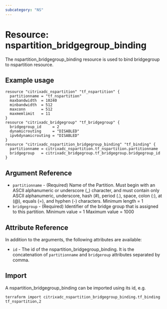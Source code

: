 ```yaml
---
subcategory: "NS"
---
```


# Resource: nspartition_bridgegroup_binding

The nspartition_bridgegroup_binding resource is used to bind bridgegroup to nspartition resource.


## Example usage

```hcl
resource "citrixadc_nspartition" "tf_nspartition" {
  partitionname = "tf_nspartition"
  maxbandwidth  = 10240
  minbandwidth  = 512
  maxconn       = 512
  maxmemlimit   = 11
}
resource "citrixadc_bridgegroup" "tf_bridgegroup" {
  bridgegroup_id     = 2
  dynamicrouting     = "DISABLED"
  ipv6dynamicrouting = "DISABLED"
}
resource "citrixadc_nspartition_bridgegroup_binding" "tf_binding" {
  partitionname = citrixadc_nspartition.tf_nspartition.partitionname
  bridgegroup   = citrixadc_bridgegroup.tf_bridgegroup.bridgegroup_id
}
```


## Argument Reference

* `partitionname` - (Required) Name of the Partition. Must begin with an ASCII alphanumeric or underscore (_) character, and must contain only ASCII alphanumeric, underscore, hash (#), period (.), space, colon (:), at (@), equals (=), and hyphen (-) characters. Minimum length =  1
* `bridgegroup` - (Required) Identifier of the bridge group that is assigned to this partition. Minimum value =  1 Maximum value =  1000


## Attribute Reference

In addition to the arguments, the following attributes are available:

* `id` - The id of the nspartition_bridgegroup_binding. It is the concatenation of `partitionname` and `bridgeroup` attributes separated by comma.


## Import

A nspartition_bridgegroup_binding can be imported using its id, e.g.

```shell
terraform import citrixadc_nspartition_bridgegroup_binding.tf_binding tf_nspartition,2
```
